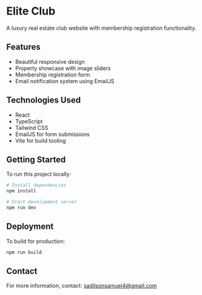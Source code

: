 # Elite Club

A luxury real estate club website with membership registration functionality.

## Features

- Beautiful responsive design
- Property showcase with image sliders
- Membership registration form
- Email notification system using EmailJS

## Technologies Used

- React
- TypeScript
- Tailwind CSS
- EmailJS for form submissions
- Vite for build tooling

## Getting Started

To run this project locally:

```bash
# Install dependencies
npm install

# Start development server
npm run dev
```

## Deployment

To build for production:

```bash
npm run build
```

## Contact

For more information, contact: sadilsonsamuel4@gmail.com
